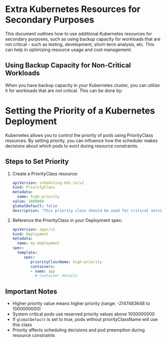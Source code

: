 # Extra Kubernetes Resources for Secondary Purposes
This document outlines how to use additional Kubernetes resources for secondary purposes, such as using backup capacity for workloads that are not critical - such as testing, development, short-term analysis, etc.
This can help in optimizing resource usage and cost management.
## Using Backup Capacity for Non-Critical Workloads
When you have backup capacity in your Kubernetes cluster, you can utilize it for workloads that are not critical. This can be done by:

# Setting the Priority of a Kubernetes Deployment

Kubernetes allows you to control the priority of pods using PriorityClass resources. By setting priority, you can influence how the scheduler makes decisions about which pods to evict during resource constraints.

## Steps to Set Priority

1. Create a PriorityClass resource:
    ```yaml
    apiVersion: scheduling.k8s.io/v1
    kind: PriorityClass
    metadata:
      name: high-priority
    value: 1000000
    globalDefault: false
    description: "This priority class should be used for critical service pods only."
    ```

2. Reference the PriorityClass in your Deployment spec:
    ```yaml
    apiVersion: apps/v1
    kind: Deployment
    metadata:
      name: my-deployment
    spec:
      template:
         spec:
            priorityClassName: high-priority
            containers:
            - name: app
              # container details
    ```

## Important Notes
- Higher priority value means higher priority (range: -2147483648 to 1000000000)
- System critical pods use reserved priority values above 1000000000
- If `globalDefault` is set to true, pods without priorityClassName will use this class
- Priority affects scheduling decisions and pod preemption during resource constraints